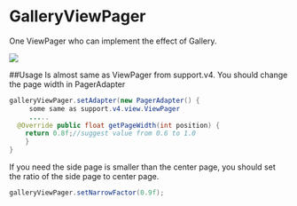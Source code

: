 # GalleryViewPager
One ViewPager who can implement the effect of Gallery.

[![](https://www.jitpack.io/v/RainbleNi/GalleryViewPager.svg)](https://www.jitpack.io/#RainbleNi/GalleryViewPager)

##Usage
Is almost same as ViewPager from support.v4.
You should change the page width in PagerAdapter
```java
galleryViewPager.setAdapter(new PagerAdapter() {
     some same as support.v4.view.ViewPager
     .....
  @Override public float getPageWidth(int position) { 
    return 0.8f;//suggest value from 0.6 to 1.0
    }
}
```
If you need the side page is smaller than the center page, you should set the ratio of the side page to center page.
```java
galleryViewPager.setNarrowFactor(0.9f);
```
